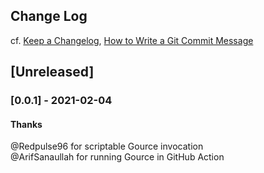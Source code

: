 ## Change Log

cf. [Keep a Changelog](http://keepachangelog.com/),
[How to Write a Git Commit Message](https://chris.beams.io/posts/git-commit/)

## [Unreleased]

### [0.0.1] - 2021-02-04

#### Thanks

@Redpulse96 for scriptable Gource invocation  
@ArifSanaullah for running Gource in GitHub Action
